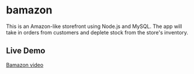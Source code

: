 # bamazon
This is an Amazon-like storefront using Node.js and MySQL. The app will take in orders from customers and deplete stock from the store's inventory. 

## Live Demo

[Bamazon video](https://youtu.be/9pNzye5gVYM)







